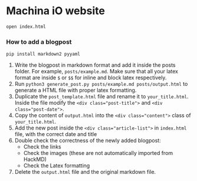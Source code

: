 # Machina iO website

```bash
open index.html
```

### How to add a blogpost

```
pip install markdown2 pyyaml
```

1. Write the blogpost in markdown format and add it inside the posts folder. For example, `posts/example.md`. Make sure that all your latex format are inside `$` or `$$` for inline and block latex respectively. 
2. Run `python3 generate_post.py posts/example.md posts/output.html` to generate a HTML file with proper latex formatting.
3. Duplicate the `post_template.html` file and rename it to `your_title.html`. Inside the file modify the `<div class="post-title">` and `<div class="post-date">`. 
4. Copy the content of `output.html` into the `<div class="content">` class of `your_title.html`.
5. Add the new post inside the `<div class="article-list">` in `index.html` file, with the correct date and title
6. Double check the correctness of the newly added blogpost:
    - Check the links
    - Check the images (these are not automatically imported from HackMD)
    - Check the Latex formatting
7. Delete the `output.html` file and the original markdown file.
